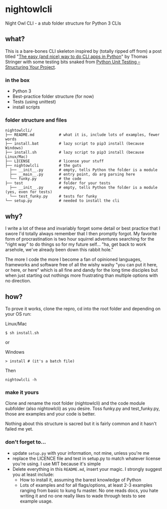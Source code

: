 # nightowlcli

Night Owl CLI - a stub folder structure for Python 3 CLIs

## what?

This is a bare-bones CLI skeleton inspired by (totally ripped off from) a post titled "[The easy (and nice) way to do CLI apps in Python][easy-way-to-do-cli]" by Thomas Stringer with some testing bits snaked from [Python Unit Testing – Structuring Your Project][unit-testing].

### in the box

- Python 3
- Best-practice folder structure (for now)
- Tests (using unittest)
- install scripts

### folder structure and files

```
nightowlcli/
├── README.md           # what it is, include lots of examples, fewer words
├── install.bat         # lazy script to pip3 install (because Windows)
├── install.sh          # lazy script to pip3 install (because Linux/Mac)
├── LICENSE             # license your stuff
├── nightowlcli         # the guts
  ├── __init__.py       # empty, tells Python the folder is a module
  ├── __main__.py       # entry point, do arg parsing here
  └── funky.py          # the code
├── test                # folder for your tests
  ├── __init__.py       # empty, tells Python the folder is a module (yes, even for tests)
  └── test_funky.py     # tests for funky
└── setup.py            # needed to install the cli
```

## why?

I write a lot of these and invariably forget some detail or best practice that I swore I'd totally always remember that I then promptly forgot. My favorite form of procrastination is two hour squirrel adventures searching for the "right way" to do things so for my future self... "ha, get back to work arsehole, we've already been down this rabbit hole."

The more I code the more I become a fan of opinioned languages, frameworks and software free of all the wishy washy "you can put it here, or here, or here" which is all fine and dandy for the long time disciples but when just starting out nothings more frustrating than multiple options with no direction.

## how?

To prove it works, clone the repro, cd into the root folder and depending on your OS run:

Linux/Mac

```
$ sh install.sh
```

or 

Windows 

```
> install # (it's a batch file)
```

Then

```
nightowlcli -h
```

### make it yours

Clone and rename the root folder (nightowlcli) and the code module subfolder (also nightowlcli) as you desire. Toss funky.py and test_funky.py, those are examples and your code is better.

Nothing about this structure is sacred but it is fairly common and it hasn't failed me yet.

### don't forget to...

- update `setup.py` with your information, not mine, unless you're me
- replace the LICENCE file and test in setup.py to match whatever license you're using. I use MIT because it's simple
- Delete everything in this `README.md`, insert your magic. I strongly suggest you at least include:
  - How to install it, assuming the barest knowledge of Python
  - Lots of examples and for all flags/options, at least 2-3 examples ranging from basic to kung fu master. No one reads docs, you hate writing it and no one really likes to wade through tests to see example usage.

[easy-way-to-do-cli]: https://medium.com/@trstringer/the-easy-and-nice-way-to-do-cli-apps-in-python-5d9964dc950d
[unit-testing]:https://www.patricksoftwareblog.com/python-unit-testing-structuring-your-project/